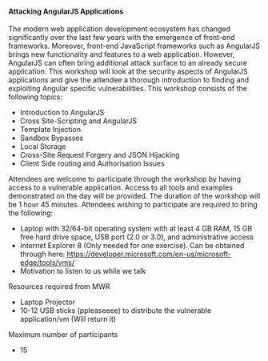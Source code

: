 #### Attacking AngularJS Applications

The modern web application development ecosystem has changed significantly over the last few years with the emergence of front-end frameworks. Moreover, front-end JavaScript frameworks such as AngularJS brings new functionality and features to a web application. However, AngularJS can often bring additional attack surface to an already secure application. This workshop will look at the security aspects of AngularJS applications and give the attendee a thorough introduction to finding and exploiting Angular specific vulnerabilities. This workshop consists of the following topics:

* Introduction to AngularJS
* Cross Site-Scripting and AngularJS
* Template Injection
* Sandbox Bypasses
* Local Storage
* Cross-Site Request Forgery and JSON Hijacking
* Client Side routing and Authorisation Issues

Attendees are welcome to participate through the workshop by having access to a vulnerable application. Access to all tools and examples demonstrated on the day will be provided. The duration of the workshop will be 1 hour 45 minutes. Attendees wishing to participate are required to bring the following:
*	Laptop with 32/64-bit operating system with at least 4 GB RAM, 15 GB free hard drive space, USB port (2.0 or 3.0), and administrative access
*	Internet Explorer 8 (Only needed for one exercise). Can be obtained through here: https://developer.microsoft.com/en-us/microsoft-edge/tools/vms/
*	Motivation to listen to us while we talk 

Resources required from MWR
*	Laptop Projector
*	10-12 USB sticks (ppleaseeee) to distribute the vulnerable application/vm (Will return it)

Maximum number of participants
* 15


